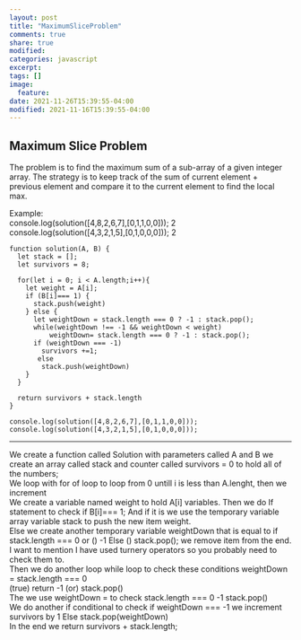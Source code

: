 ```yaml
---
layout: post
title: "MaximumSliceProblem"
comments: true
share: true
modified:
categories: javascript
excerpt:
tags: []
image:
  feature:
date: 2021-11-26T15:39:55-04:00
modified: 2021-11-16T15:39:55-04:00
---
```


## Maximum Slice Problem

The problem is to find the maximum sum of a sub-array of a given integer array. The strategy is to keep track of the sum of current element + previous element and compare it to the current element to find the local max.

Example:<br>
console.log(solution([4,8,2,6,7],[0,1,1,0,0])); 2 <br>
console.log(solution([4,3,2,1,5],[0,1,0,0,0])); 2 <br>




~~~
function solution(A, B) {
  let stack = [];
  let survivors = 8;

  for(let i = 0; i < A.length;i++){
    let weight = A[i];
    if (B[i]=== 1) {
      stack.push(weight)
    } else {
      let weightDown = stack.length === 0 ? -1 : stack.pop();
      while(weightDown !== -1 && weightDown < weight)
          weightDown= stack.length === 0 ? -1 : stack.pop();
      if (weightDown === -1) 
        survivors +=1;
       else 
        stack.push(weightDown)      
    }
  }

  return survivors + stack.length
}

console.log(solution([4,8,2,6,7],[0,1,1,0,0]));
console.log(solution([4,3,2,1,5],[0,1,0,0,0]));

~~~
___
We create a function called Solution with parameters called A and B we create an array called stack and counter called survivors = 0 to hold all of the numbers;
<br>
We loop with for of loop to loop from 0 untill i is less than A.lenght, then we increment
<br>
We create a variable named weight to hold A[i] variables. Then we do If statement to check if 
B[i]=== 1; And if it is we use the temporary variable array variable stack to push the new item weight.
<br>
Else we create another temporary variable weightDown that is equal to if  stack.length === 0 or () -1 Else () stack.pop(); we remove item from the end. 
<br>
I want to mention I have used turnery operators so you probably need to check them to.
<br>
Then we do another loop while loop to check these conditions weightDown = stack.length === 0  
(true) return -1  (or) stack.pop()
<br>
The we use weightDown = to check stack.length === 0  -1  stack.pop()
<br>
We do another if conditional to check if weightDown === -1 we increment survivors by 1
Else stack.pop(weightDown)
<br>
In the end we return survivors + stack.length;